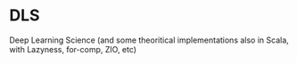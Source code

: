 # DLS
Deep Learning Science (and some theoritical implementations also in Scala, with Lazyness, for-comp, ZIO, etc)
